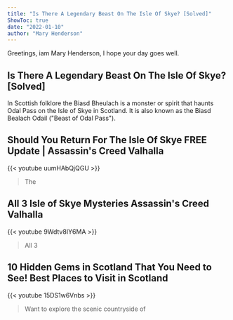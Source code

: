 ```yaml
---
title: "Is There A Legendary Beast On The Isle Of Skye? [Solved]"
ShowToc: true 
date: "2022-01-10"
author: "Mary Henderson" 
---
```


Greetings, iam Mary Henderson, I hope your day goes well.
## Is There A Legendary Beast On The Isle Of Skye? [Solved]
In Scottish folklore the Biasd Bheulach is a monster or spirit that haunts Odal Pass on the Isle of Skye in Scotland. It is also known as the Biasd Bealach Odail ("Beast of Odal Pass").

## Should You Return For The Isle Of Skye FREE Update | Assassin's Creed Valhalla
{{< youtube uumHAbQjQGU >}}
>The 

## All 3 Isle of Skye Mysteries Assassin's Creed Valhalla
{{< youtube 9Wdtv8IY6MA >}}
>All 3 

## 10 Hidden Gems in Scotland That You Need to See! Best Places to Visit in Scotland
{{< youtube 15DS1w6Vnbs >}}
>Want to explore the scenic countryside of 

